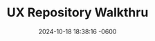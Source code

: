 ---
layout: post
title:  "UX Repository Walkthru"
date:   2024-10-18 18:38:16 -0600
categories: jekyll update
---
